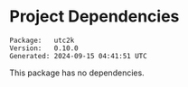 # Project Dependencies
    Package:   utc2k
    Version:   0.10.0
    Generated: 2024-09-15 04:41:51 UTC

This package has no dependencies.
